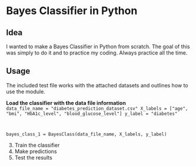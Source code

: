 # Bayes Classifier in Python
## Idea
I wanted to make a Bayes Classifier in Python from scratch. The goal of this was simply to do it and to practice my coding. Always practice all the time.

## Usage
The included test file works with the attached datasets and outlines how to use the module.

<b>Load the classifier with the data file information</b>
<code>
data_file_name = "diabetes_prediction_dataset.csv"
X_labels = ["age", "bmi", "HbA1c_level", "blood_glucose_level"]
y_label = "diabetes"

bayes_class_1 = BayesClass(data_file_name, X_labels, y_label)
</code>

   
3. Train the classifier
4. Make predictions
5. Test the results
